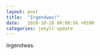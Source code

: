 ```yaml
---
layout: post
title:  "Irgendwas!"
date:   2020-10-28 00:06:56 +0100
categories: jekyll update
---
```


iirgendwas.
